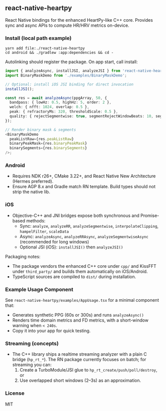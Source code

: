 ## react-native-heartpy

React Native bindings for the enhanced HeartPy-like C++ core. Provides sync and async APIs to compute HR/HRV metrics on-device.

### Install (local path example)

```
yarn add file:./react-native-heartpy
cd android && ./gradlew :app:dependencies && cd -
```

Autolinking should register the package. On app start, call install:

```ts
import { analyzeAsync, installJSI, analyzeJSI } from 'react-native-heartpy';
import BinaryMaskDemo from './examples/BinaryMaskDemo';

// Optional: install iOS JSI binding for direct invocation
installJSI();

const res = await analyzeAsync(ppgArray, 50, {
  bandpass: { lowHz: 0.5, highHz: 5, order: 2 },
  welch: { nfft: 1024, overlap: 0.5 },
  peak: { refractoryMs: 320, thresholdScale: 0.5 },
  quality: { rejectSegmentwise: true, segmentRejectWindowBeats: 10, segmentRejectMaxRejects: 3 },
});

// Render binary mask & segments
<BinaryMaskDemo
  peakListRaw={res.peakListRaw}
  binaryPeakMask={res.binaryPeakMask}
  binarySegments={res.binarySegments}
/>;
```

### Android

- Requires NDK r26+, CMake 3.22+, and React Native New Architecture (Hermes preferred).
- Ensure AGP 8.x and Gradle match RN template. Build types should not strip the native lib.

### iOS

- Objective-C++ and JNI bridges expose both synchronous and Promise-based methods:
  - Sync: `analyze`, `analyzeRR`, `analyzeSegmentwise`, `interpolateClipping`, `hampelFilter`, `scaleData`
  - Async: `analyzeAsync`, `analyzeRRAsync`, `analyzeSegmentwiseAsync` (recommended for long windows)
  - Optional JSI (iOS): `installJSI()` then `analyzeJSI()`

Packaging notes:
- The package vendors the enhanced C++ core under `cpp/` and KissFFT under `third_party/` and builds them automatically on iOS/Android.
- TypeScript sources are compiled to `dist/` during installation.

### Example Usage Component

See `react-native-heartpy/examples/AppUsage.tsx` for a minimal component that:
- Generates synthetic PPG (60s or 300s) and runs `analyzeAsync()`
- Renders time domain metrics and FD metrics, with a short-window warning when `< 240s`.
- Copy it into your app for quick testing.

### Streaming (concepts)

- The C++ library ships a realtime streaming analyzer with a plain C bridge (`hp_rt_*`). The RN package currently focuses on batch; for streaming you can:
  1) Create a TurboModule/JSI glue to `hp_rt_create/push/poll/destroy`, or
  2) Use overlapped short windows (2–3s) as an approximation.

### License

MIT


